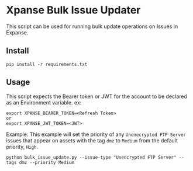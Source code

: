 # Xpanse Bulk Issue Updater

This script can be used for running bulk update operations on Issues in Expanse.

## Install
```
pip install -r requirements.txt
```

## Usage
This script expects the Bearer token or JWT for the account to be declared as an Environment variable.
ex:
```
export XPANSE_BEARER_TOKEN=<Refresh Token>
or
export XPANSE_JWT_TOKEN=<JWT>
```

Example: 
This example will set the priority of any `Unenecrypted FTP Server` issues that appear on assets with the tag `dmz` to `Medium` from the default priority, `High`.
```
python bulk_issue_update.py --issue-type "Unencrypted FTP Server" --tags dmz --priority Medium
```
